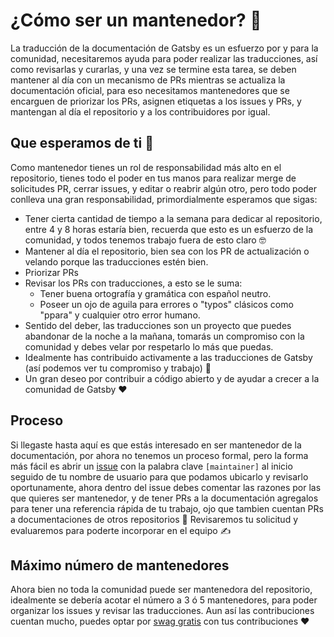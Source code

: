 # ¿Cómo ser un mantenedor? 🤔

La traducción de la documentación de Gatsby es un esfuerzo por y para la comunidad, necesitaremos ayuda para poder realizar las traducciones, así como revisarlas y curarlas, y una vez se termine esta tarea, se deben mantener al día con un mecanismo de PRs mientras se actualiza la documentación oficial, para eso necesitamos mantenedores que se encarguen de priorizar los PRs, asignen etiquetas a los issues y PRs, y mantengan al día el repositorio y a los contribuidores por igual.

## Que esperamos de ti 🧙‍

Como mantenedor tienes un rol de responsabilidad más alto en el repositorio, tienes todo el poder en tus manos para realizar merge de solicitudes PR, cerrar issues, y editar o reabrir algún otro, pero todo poder conlleva una gran responsabilidad, primordialmente esperamos que sigas:

- Tener cierta cantidad de tiempo a la semana para dedicar al repositorio, entre 4 y 8 horas estaría bien, recuerda que esto es un esfuerzo de la comunidad, y todos tenemos trabajo fuera de esto claro 🤓
- Mantener al día el repositorio, bien sea con los PR de actualización o velando porque las traducciones estén bien.
- Priorizar PRs
- Revisar los PRs con traducciones, a esto se le suma:
  - Tener buena ortografía y gramática con español neutro.
  - Poseer un ojo de aguila para errores o "typos" clásicos como "ppara" y cualquier otro error humano.
- Sentido del deber, las traducciones son un proyecto que puedes abandonar de la noche a la mañana, tomarás un compromiso con la comunidad y debes velar por respetarlo lo más que puedas.
- Idealmente has contribuido activamente a las traducciones de Gatsby (así podemos ver tu compromiso y trabajo) 🧐
- Un gran deseo por contribuir a código abierto y de ayudar a crecer a la comunidad de Gatsby ❤️

## Proceso

Si llegaste hasta aquí es que estás interesado en ser mantenedor de la documentación, por ahora no tenemos un proceso formal, pero la forma más fácil es abrir un [issue](https://github.com/gatsbyjs/gatsby-es/issues) con la palabra clave `[maintainer]` al inicio seguido de tu nombre de usuario para que podamos ubicarlo y revisarlo oportunamente, ahora dentro del issue debes comentar las razones por las que quieres ser mantenedor, y de tener PRs a la documentación agregalos para tener una referencia rápida de tu trabajo, ojo que tambien cuentan PRs a documentaciones de otros repositorios 🚀 Revisaremos tu solicitud y evaluaremos para poderte incorporar en el equipo ✍️

## Máximo número de mantenedores

Ahora bien no toda la comunidad puede ser mantenedora del repositorio, idealmente se debería acotar el número a 3 ó 5 mantenedores, para poder organizar los issues y revisar las traducciones. Aun así las contribuciones cuentan mucho, puedes optar por [swag gratis](https://www.gatsbyjs.org/contributing/contributor-swag/) con tus contribuciones ❤️
